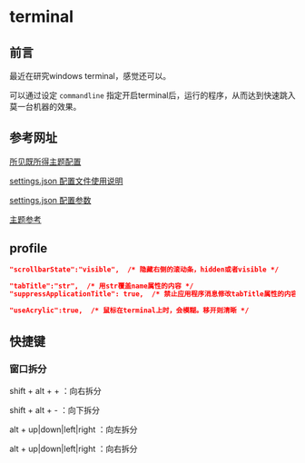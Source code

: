 # terminal

## 前言

最近在研究windows terminal，感觉还可以。

可以通过设定 `commandline` 指定开启terminal后，运行的程序，从而达到快速跳入莫一台机器的效果。

## 参考网址

[所见既所得主题配置](https://terminal.sexy/)

[settings.json 配置文件使用说明](https://github.com/microsoft/terminal/blob/master/doc/user-docs/UsingJsonSettings.md)

[settings.json 配置参数](https://github.com/microsoft/terminal/blob/master/doc/cascadia/SettingsSchema.md)

[主题参考](https://github.com/mbadolato/iTerm2-Color-Schemes/tree/master/windowsterminal)

## profile

``` json
"scrollbarState":"visible",  /* 隐藏右侧的滚动条，hidden或者visible */

"tabTitle":"str",  /* 用str覆盖name属性的内容 */
"suppressApplicationTitle": true,  /* 禁止应用程序消息修改tabTitle属性的内容 */

"useAcrylic":true,  /* 鼠标在terminal上时，会模糊。移开则清晰 */
```

## 快捷键

### 窗口拆分

shift + alt + + ：向右拆分

shift + alt + - ：向下拆分

alt + up|down|left|right ：向左拆分

alt + up|down|left|right ：向右拆分